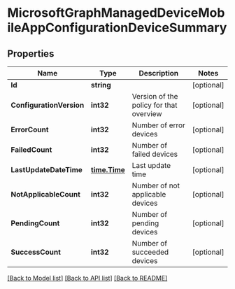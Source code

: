 # MicrosoftGraphManagedDeviceMobileAppConfigurationDeviceSummary

## Properties

Name | Type | Description | Notes
------------ | ------------- | ------------- | -------------
**Id** | **string** |  | [optional] 
**ConfigurationVersion** | **int32** | Version of the policy for that overview | [optional] 
**ErrorCount** | **int32** | Number of error devices | [optional] 
**FailedCount** | **int32** | Number of failed devices | [optional] 
**LastUpdateDateTime** | [**time.Time**](time.Time.md) | Last update time | [optional] 
**NotApplicableCount** | **int32** | Number of not applicable devices | [optional] 
**PendingCount** | **int32** | Number of pending devices | [optional] 
**SuccessCount** | **int32** | Number of succeeded devices | [optional] 

[[Back to Model list]](../README.md#documentation-for-models) [[Back to API list]](../README.md#documentation-for-api-endpoints) [[Back to README]](../README.md)


